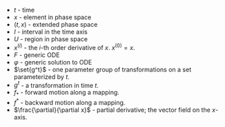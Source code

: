 * $t$ - time
* $x$ - element in phase space
* $(t,x)$ - extended phase space
* $I$ - interval in the time axis
* $U$ - region in phase space
* $x^{(i)}$ - the $i$-th order derivative of $x$. $x^{(0)} = x$. 
* $F$ - generic ODE
* $\varphi$ - generic solution to ODE
* $\set{g^t}$ - one parameter group of transformations on a set parameterized by $t$.
* $g^t$ - a transformation in time $t$.
* $f_\ast$ - forward motion along a mapping.
* $f^\ast$ - backward motion along a mapping.
* $\frac{\partial}{\partial x}$ - partial derivative; the vector field on the $x$-axis.
